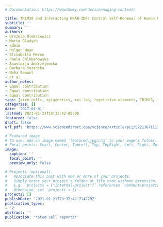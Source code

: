 ```yaml
---
# Documentation: https://wowchemy.com/docs/managing-content/

title: TRIM28 and Interacting KRAB-ZNFs Control Self-Renewal of Human Pluripotent Stem Cells through Epigenetic Repression of Pro-differentiation Genes
subtitle: ''
summary: ''
authors:
- Urszula Oleksiewicz
- Marta Gladych
- admin
- Holger Heyn
- Elisabetta Mereu
- Paula Chlebanowska
- Anastazja Andrzejewska
- Barbara Sozanska
- Neha Samant
- et al
author_notes:
- Equal contribution
- Equal contribution
- Equal contribution
tags: [stem-cells, epigenetics, rai-lab, repetitive-elements, TRIM28, iPSCs, differentiation, KRAB-ZNFs]
categories: []
date: '2017-01-01'
lastmod: 2021-01-21T18:32:42-05:00
featured: false
draft: false
url_pdf: 'https://www.sciencedirect.com/science/article/pii/S2213671117304861'

# Featured image
# To use, add an image named `featured.jpg/png` to your page's folder.
# Focal points: Smart, Center, TopLeft, Top, TopRight, Left, Right, BottomLeft, Bottom, BottomRight.
image:
  caption: ''
  focal_point: ''
  preview_only: false

# Projects (optional).
#   Associate this post with one or more of your projects.
#   Simply enter your project's folder or file name without extension.
#   E.g. `projects = ["internal-project"]` references `content/project/deep-learning/index.md`.
#   Otherwise, set `projects = []`.
projects: []
publishDate: '2021-01-21T23:32:42.714279Z'
publication_types:
- '2'
abstract: ''
publication: '*Stem cell reports*'
---
```

